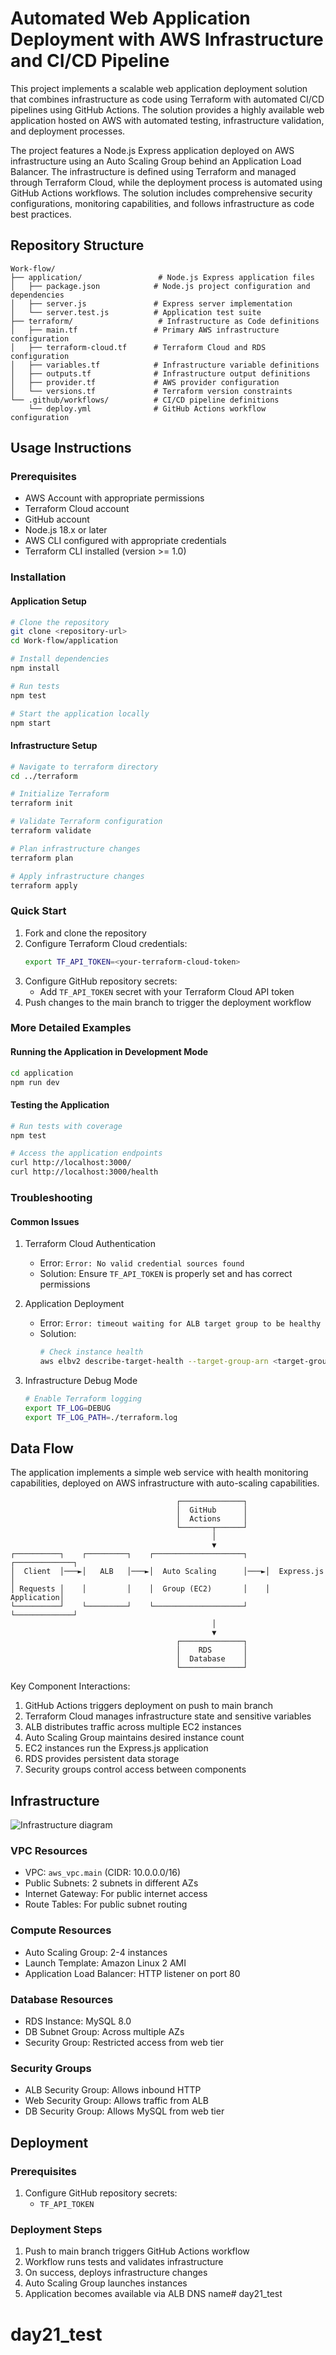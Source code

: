 # Automated Web Application Deployment with AWS Infrastructure and CI/CD Pipeline

This project implements a scalable web application deployment solution that combines infrastructure as code using Terraform with automated CI/CD pipelines using GitHub Actions. The solution provides a highly available web application hosted on AWS with automated testing, infrastructure validation, and deployment processes.

The project features a Node.js Express application deployed on AWS infrastructure using an Auto Scaling Group behind an Application Load Balancer. The infrastructure is defined using Terraform and managed through Terraform Cloud, while the deployment process is automated using GitHub Actions workflows. The solution includes comprehensive security configurations, monitoring capabilities, and follows infrastructure as code best practices.

## Repository Structure

```
Work-flow/
├── application/                 # Node.js Express application files
│   ├── package.json            # Node.js project configuration and dependencies
│   ├── server.js               # Express server implementation
│   └── server.test.js          # Application test suite
├── terraform/                   # Infrastructure as Code definitions
│   ├── main.tf                 # Primary AWS infrastructure configuration
│   ├── terraform-cloud.tf      # Terraform Cloud and RDS configuration
│   ├── variables.tf            # Infrastructure variable definitions
│   ├── outputs.tf              # Infrastructure output definitions
│   ├── provider.tf             # AWS provider configuration
│   └── versions.tf             # Terraform version constraints
└── .github/workflows/          # CI/CD pipeline definitions
    └── deploy.yml              # GitHub Actions workflow configuration
```

## Usage Instructions

### Prerequisites

- AWS Account with appropriate permissions
- Terraform Cloud account
- GitHub account
- Node.js 18.x or later
- AWS CLI configured with appropriate credentials
- Terraform CLI installed (version >= 1.0)

### Installation

#### Application Setup

```bash
# Clone the repository
git clone <repository-url>
cd Work-flow/application

# Install dependencies
npm install

# Run tests
npm test

# Start the application locally
npm start
```

#### Infrastructure Setup

```bash
# Navigate to terraform directory
cd ../terraform

# Initialize Terraform
terraform init

# Validate Terraform configuration
terraform validate

# Plan infrastructure changes
terraform plan

# Apply infrastructure changes
terraform apply
```

### Quick Start

1. Fork and clone the repository
2. Configure Terraform Cloud credentials:
   ```bash
   export TF_API_TOKEN=<your-terraform-cloud-token>
   ```
3. Configure GitHub repository secrets:
   - Add `TF_API_TOKEN` secret with your Terraform Cloud API token
4. Push changes to the main branch to trigger the deployment workflow

### More Detailed Examples

#### Running the Application in Development Mode

```bash
cd application
npm run dev
```

#### Testing the Application

```bash
# Run tests with coverage
npm test

# Access the application endpoints
curl http://localhost:3000/
curl http://localhost:3000/health
```

### Troubleshooting

#### Common Issues

1. Terraform Cloud Authentication

   - Error: `Error: No valid credential sources found`
   - Solution: Ensure `TF_API_TOKEN` is properly set and has correct permissions

2. Application Deployment

   - Error: `Error: timeout waiting for ALB target group to be healthy`
   - Solution:
     ```bash
     # Check instance health
     aws elbv2 describe-target-health --target-group-arn <target-group-arn>
     ```

3. Infrastructure Debug Mode
   ```bash
   # Enable Terraform logging
   export TF_LOG=DEBUG
   export TF_LOG_PATH=./terraform.log
   ```

## Data Flow

The application implements a simple web service with health monitoring capabilities, deployed on AWS infrastructure with auto-scaling capabilities.

```ascii
                                     ┌──────────────┐
                                     │  GitHub      │
                                     │  Actions     │
                                     └───────┬──────┘
                                             │
                                             ▼
┌──────────┐    ┌─────────┐    ┌────────────────────┐    ┌─────────────┐
│  Client  │───►│   ALB   │───►│  Auto Scaling      │───►│  Express.js │
│ Requests │    │         │    │  Group (EC2)       │    │  Application│
└──────────┘    └─────────┘    └────────────────────┘    └─────────────┘
                                             │
                                             ▼
                                     ┌──────────────┐
                                     │    RDS       │
                                     │  Database    │
                                     └──────────────┘
```

Key Component Interactions:

1. GitHub Actions triggers deployment on push to main branch
2. Terraform Cloud manages infrastructure state and sensitive variables
3. ALB distributes traffic across multiple EC2 instances
4. Auto Scaling Group maintains desired instance count
5. EC2 instances run the Express.js application
6. RDS provides persistent data storage
7. Security groups control access between components

## Infrastructure

![Infrastructure diagram](./docs/infra.svg)

### VPC Resources

- VPC: `aws_vpc.main` (CIDR: 10.0.0.0/16)
- Public Subnets: 2 subnets in different AZs
- Internet Gateway: For public internet access
- Route Tables: For public subnet routing

### Compute Resources

- Auto Scaling Group: 2-4 instances
- Launch Template: Amazon Linux 2 AMI
- Application Load Balancer: HTTP listener on port 80

### Database Resources

- RDS Instance: MySQL 8.0
- DB Subnet Group: Across multiple AZs
- Security Group: Restricted access from web tier

### Security Groups

- ALB Security Group: Allows inbound HTTP
- Web Security Group: Allows traffic from ALB
- DB Security Group: Allows MySQL from web tier

## Deployment

### Prerequisites

1. Configure GitHub repository secrets:
   - `TF_API_TOKEN`

### Deployment Steps

1. Push to main branch triggers GitHub Actions workflow
2. Workflow runs tests and validates infrastructure
3. On success, deploys infrastructure changes
4. Auto Scaling Group launches instances
5. Application becomes available via ALB DNS name# day21_test

# day21_test
